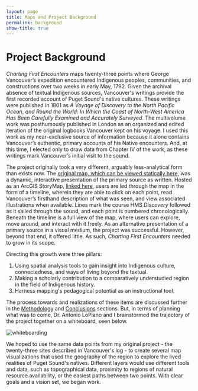 ```yaml
---
layout: page
title: Maps and Project Background
permalink: background
show-title: true
---
```

# Project Background
*Charting First Encounters* maps twenty-three points where George Vancouver’s expedition encountered Indigenous peoples, communities, and constructions over two weeks in early May, 1792. Given the archival absence of textual Indigenous sources, Vancouver's writings provide the first recorded account of Puget Sound's native cultures. These writings were published in 1801 as *A Voyage of Discovery to the North Pacific Ocean, and Round the World: In Which the Coast of North-West America Has Been Carefully Examined and Accurately Surveyed.* The multivolume work was posthumously published in London as an organized and edited iteration of the original logbooks Vancouver kept on his voyage. I used this work as my near-exclusive source of information because it alone contains Vancouver’s authentic, primary accounts of his Native encounters. And, at this time, I elected only to draw data from Chapter IV of the work, as these writings mark Vancouver’s initial visit to the sound.

The project originally took a very different, arguably less-analytical form than exists now. The [original map, which can be viewed statically here](https://christian-egan.github.io/charting-first-encounters/oldmap), was a dynamic, interactive presentation of the primary source as written. Hosted as an ArcGIS StoryMap, [linked here](https://storymaps.arcgis.com/stories/d2d4a5c3bbce4261ab80ffc8bb491a2a), users are led through the map in the form of a timeline, wherein they are able to click on each point, read Vancouver’s firsthand description of what was seen, and view associated illustrations when available. Lines mark the course HMS *Discovery* followed as it sailed through the sound, and each point is numbered chronologically. Beneath the timeline is a full view of the map, where users can explore, move around, and interact with it freely. As an alternative presentation of a primary source in a visual medium, the project was successful. However, beyond that end, it offered little. As such, *Charting First Encounters* needed to grow in its scope.

Directing this growth were three pillars:
1. Using spatial analysis tools to gain insight into Indigenous culture, connectedness, and ways of living beyond the textual.
2. Making a scholarly contribution to a comparatively understudied region in the field of Indigenous history.
3. Harness mapping's pedagogical potential as an instructional tool.

The process towards and realizations of these items are discussed further in the [Methodology](https://christian-egan.github.io/charting-first-encounters/methodology) and [Conclusions](https://christian-egan.github.io/charting-first-encounters/conclusions) sections. But, in terms of planning what was to come, Dr. Antonio LoPiano and I brainstormed the trajectory of the project together on a whiteboard, seen below.

<p align="center">
  
![whiteboarding](https://github.com/user-attachments/assets/f1b9aeea-fe2e-48ea-ab05-1e4d7d697090)
</p>

We hoped to use the same data points from my original project - the twenty-three sites described in Vancouver's log - to create several map visualizations that used the geography of the region to explore the lived realities of Puget Sound's natives. Different layers would use different tools and data, such as topographical data, proximity to regions of natural resource availability, or the easiest paths between two points. With clear goals and a vision set, we began work.
